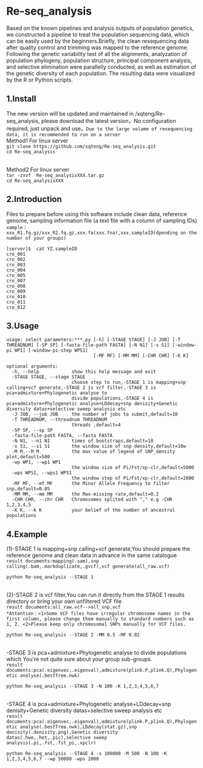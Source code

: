 # Re-seq_analysis

Based on the known pipelines and analysis outputs of population genetics, we constructed a pipeline to treat the population sequencing data, which can be easily used by the beginners.Briefly, the clean resequencing data after quality control and trimming was mapped to the reference genome. Following the genetic variability test of all the alignments, analyzation of population phylogeny, population structure, principal component analysis, and selective elimination were parallelly conducted, as well as estimation of the genetic diversity of each population. The resulting data were visualized by the R or Python scripts.

1.Install
--
The new version will be updated and maintained in /xqteng/Re-seq_analysis, please  download the latest version，No configuration required, just unpack and use。`Due to the large volume of resequencing data, it is recommended to run on a server`
<br>Method1 For linux server
<br>`git clone https://github.com/xqteng/Re-seq_analysis.git` 
<br>`cd Re-seq_analysis`<br/>

<br>Method2 For linux server
 <br>`tar -zxvf  Re-seq_analysisXXX.tar.gz`
    <br> `cd Re-seq_analysisXXX`

2.Introduction
--
Files to prepare before using this software include clean data, reference genome, sampling information file (a text file with a column of sampling IDs)
<br>`xample：xxx_R1.fq.gz/xxx_R2.fq.gz,xxx.fa(xxx.fna),xxx.sampleID(dpending on the number of your groups)`
```
[server]$  cat YZ.sampleID
cro_001
cro_002
cro_003
cro_004
cro_005
cro_007
cro_008
cro_009
cro_010
cro_011
cro_012
```
3.Usage
--
```
usage: select parameters:***.py [-h] [-STAGE STAGE] [-J JOB] [-T THREADNUM] [-SP SP] [-fasta-file-path FASTA] [-N N1] [-s S1] [-window-pi WP1] [-window-pi-step WPS1]
                                [-MF MF] [-MM MM] [-CHR CHR] [-K K]

optional arguments:
  -h, --help            show this help message and exit
  -STAGE STAGE, --stage STAGE
                        choose step to run,-STAGE 1 is mapping+snp calling+vcf generate,-STAGE 2 is vcf filter,-STAGE 3 is pca+admixture+Phylogenetic analyse to
                        divide populations,-STAGE 4 is pca+admixture+Phylogenetic analyse+LDdecay+snp denisity+Genetic diversity datas+selective sweep analysis etc
  -J JOB, --job JOB     the number of jobs to submit,default=10
  -T THREADNUM, --threadnum THREADNUM
                        threads ,default=4
  -SP SP, --sp SP
  -fasta-file-path FASTA, --fasta FASTA
  -N N1, --n1 N1        times of bootstraps,default=10
  -s S1, --s1 S1        the window size of snp density,default=10w
  -M M,--M M            the max value of legend of SNP_density plot,default=500
  -wp WP1, --wp1 WP1
                        the window size of Pi/Fst/xp-clr,default=5000
  -wps WPS1, --wps1 WPS1
                        the window step of Pi/Fst/xp-clr,default=2000
  -MF MF, --mf MF       the Minor Allele Frequency to filter snp,default=0.05
  -MM MM, --mm MM       the Max-missing rate,default=0.2
  -CHR CHR, --chr CHR   Chromosomes splited with "," e.g -CHR 1,2,3,4,5
  -K K, --k K           your belief of the number of ancestral populations
```
4.Example
---
(1)-STAGE 1 is mapping+snp calling+vcf generate,You should prepare the reference genome and clean data in advance in the same catalogue
<br>`result documents:mapping(.sam),snp calling(.bam,.markduplicate,.gvcf),vcf generate(all_raw.vcf)`
```
python Re-seq_analysis --STAGE 1
```
<br>(2)-STAGE 2 is vcf filter,You can run it directly from the STAGE 1 results directory or bring your own unfiltered VCF file
<br>`result documents:all_raw.vcf-->all_snp,vcf` 
<br>`*Attention：<1>Some VCF files have irregular chromosome names in the first column, please change them manually to standard numbers such as 1, 2. <2>Please keep only chromosomal SNPs manually for VCF files.`
```
python Re-seq_analysis --STAGE 2 -MM 0.5 -MF 0.02
```

<br>-STAGE 3 is pca+admixture+Phylogenetic analyse to divide populations which You're not quite sure about your group sub-groups.
<br>`result documents:pca(.eigenvec,.eigenval),admixture(plink.P,plink.Q),Phylogenetic analyse(.bestTree.nwk)`
```
python Re-seq_analysis --STAGE 3 -N 100 -K 1,2,3,4,5,6,7 
```
<br>-STAGE 4 is pca+admixture+Phylogenetic analyse+LDdecay+snp denisity+Genetic diversity datas+selective sweep analysis etc
<br>`result documents:pca(.eigenvec,.eigenval),admixture(plink.P,plink.Q),Phylogenetic analyse(.bestTree.nwk),LDdecay(stat.gz),snp denisity(.denisity.png),Genetic diversity datas(.hwe,.het,.pic),selective sweep analysis(.pi,.fst,.fst_pi,.xpclr)`
```
python Re-seq_analysis --STAGE 4 -s 100000 -M 500 -N 100 -K 1,2,3,4,5,6,7 --wp 50000 -wps 2000
```



